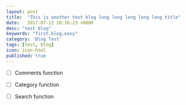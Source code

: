 ```yaml
---
layout: post
title:  "This is another test blog long long long long long title"
date:   2017-07-12 20:16:23 +0800
desc: "test blog"
keywords: "first,blog,easy"
category: 'Blog Test'
tags: [test, blog]
icon: icon-html
published: true
---
```


- [ ] Comments function

- [ ] Category function

- [ ] Search function
